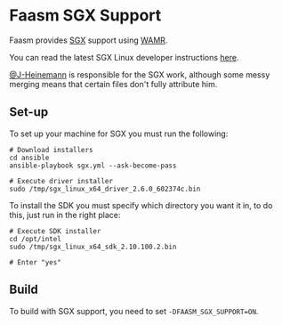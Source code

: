 # Faasm SGX Support

Faasm provides 
[SGX](https://software.intel.com/content/www/us/en/develop/topics/software-guard-extensions.html) support using [WAMR](https://github.com/bytecodealliance/wasm-micro-runtime).

You can read the latest SGX Linux developer instructions 
[here](https://download.01.org/intel-sgx/latest/linux-latest/docs/Intel_SGX_Developer_Guide.pdf).

[@J-Heinemann](https://github.com/J-Heinemann) is responsible for the SGX work, although 
some messy merging means that certain files don't fully attribute him. 

## Set-up

To set up your machine for SGX you must run the following:

```
# Download installers
cd ansible
ansible-playbook sgx.yml --ask-become-pass

# Execute driver installer
sudo /tmp/sgx_linux_x64_driver_2.6.0_602374c.bin
```

To install the SDK you must specify which directory you want it in, to do this, 
just run in the right place:

```
# Execute SDK installer  
cd /opt/intel
sudo /tmp/sgx_linux_x64_sdk_2.10.100.2.bin

# Enter "yes" 
```

## Build

To build with SGX support, you need to set `-DFAASM_SGX_SUPPORT=ON`.